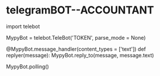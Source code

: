 # telegramBOT--ACCOUNTANT
import telebot

MypyBot = telebot.TeleBot('TOKEN', parse_mode = None)

@MypyBot.message_handler(content_types = ['text'])
def replyer(message):
    MypyBot.reply_to(message, message.text)

MypyBot.polling()
